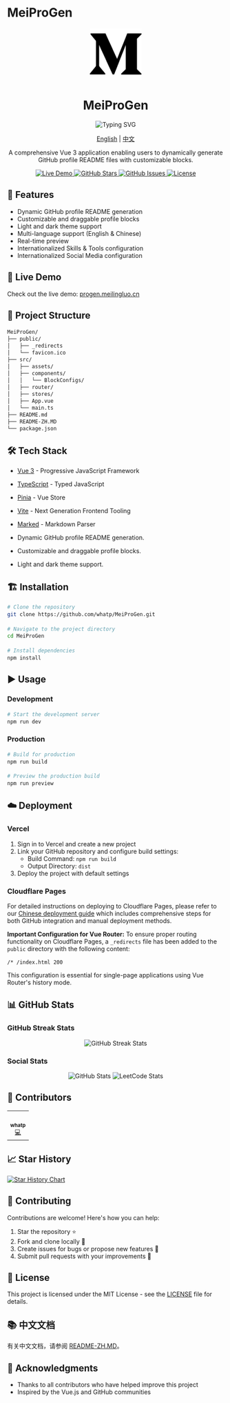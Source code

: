 # MeiProGen

<p align="center">
  <img src="./src/assets/logo.png" alt="MeiProGen Logo" width="120" height="120">
</p>

<h1 align="center">MeiProGen</h1>

<!-- Typing Animation -->
<p align="center">
  <img src="https://readme-typing-svg.demolab.com/?lines=Welcome+to+MeiProGen!;Dynamic+GitHub+Profile+Generator;Customize+Your+README+Now!&font=Fira%20Code&center=true&width=440&height=45&color=f75c7e&vCenter=true&size=22" alt="Typing SVG">
</p>

<p align="center">
  <a href="README.md">English</a> | <a href="README-ZH.MD">中文</a>
</p>

<p align="center">
  A comprehensive Vue 3 application enabling users to dynamically generate GitHub profile README files with customizable blocks.
</p>

<p align="center">
  <a href="https://progen.meilingluo.cn">
    <img src="https://img.shields.io/website?label=Live%20Demo&url=https%3A%2F%2Fprogen.meilingluo.cn" alt="Live Demo">
  </a>
  <a href="https://github.com/whatp/MeiProGen/stargazers">
    <img src="https://img.shields.io/github/stars/whatp/MeiProGen" alt="GitHub Stars">
  </a>
  <a href="https://github.com/whatp/MeiProGen/issues">
    <img src="https://img.shields.io/github/issues/whatp/MeiProGen" alt="GitHub Issues">
  </a>
  <a href="https://github.com/whatp/MeiProGen/blob/main/LICENSE">
    <img src="https://img.shields.io/github/license/whatp/MeiProGen" alt="License">
  </a>
</p>

## 🌟 Features

- Dynamic GitHub profile README generation
- Customizable and draggable profile blocks
- Light and dark theme support
- Multi-language support (English & Chinese)
- Real-time preview
- Internationalized Skills & Tools configuration
- Internationalized Social Media configuration

## 🚀 Live Demo

Check out the live demo: [progen.meilingluo.cn](https://progen.meilingluo.cn)

## 📁 Project Structure

```
MeiProGen/
├── public/
│   ├── _redirects
│   └── favicon.ico
├── src/
│   ├── assets/
│   ├── components/
│   │   └── BlockConfigs/
│   ├── router/
│   ├── stores/
│   ├── App.vue
│   └── main.ts
├── README.md
├── README-ZH.MD
└── package.json
```

## 🛠️ Tech Stack

- [Vue 3](https://vuejs.org/) - Progressive JavaScript Framework
- [TypeScript](https://www.typescriptlang.org/) - Typed JavaScript
- [Pinia](https://pinia.vuejs.org/) - Vue Store
- [Vite](https://vitejs.dev/) - Next Generation Frontend Tooling
- [Marked](https://marked.js.org/) - Markdown Parser

- Dynamic GitHub profile README generation.
- Customizable and draggable profile blocks.
- Light and dark theme support.

## 🏗️ Installation

```bash
# Clone the repository
git clone https://github.com/whatp/MeiProGen.git

# Navigate to the project directory
cd MeiProGen

# Install dependencies
npm install
```

## ▶️ Usage

### Development

```bash
# Start the development server
npm run dev
```

### Production

```bash
# Build for production
npm run build

# Preview the production build
npm run preview
```

## ☁️ Deployment

### Vercel

1. Sign in to Vercel and create a new project
2. Link your GitHub repository and configure build settings:
   - Build Command: `npm run build`
   - Output Directory: `dist`
3. Deploy the project with default settings

### Cloudflare Pages

For detailed instructions on deploying to Cloudflare Pages, please refer to our [Chinese deployment guide](./zh-deploy-guide.md) which includes comprehensive steps for both GitHub integration and manual deployment methods.

**Important Configuration for Vue Router:**
To ensure proper routing functionality on Cloudflare Pages, a `_redirects` file has been added to the `public` directory with the following content:
```
/* /index.html 200
```

This configuration is essential for single-page applications using Vue Router's history mode.

## 📊 GitHub Stats

### GitHub Streak Stats
<p align="center">
  <img src="https://github-readme-streak-stats.herokuapp.com/?user=whatp&theme=tokyonight" alt="GitHub Streak Stats">
</p>

### Social Stats
<p align="center">
  <img src="https://stats.justsong.cn/api/github?username=whatp" alt="GitHub Stats">
  <img src="https://stats.justsong.cn/api/leetcode?username=whatp" alt="LeetCode Stats">
</p>

## 👥 Contributors

<!-- ALL-CONTRIBUTORS-LIST:START - Do not remove or modify this section -->
<!-- prettier-ignore-start -->
<!-- markdownlint-disable -->
<table>
  <tr>
    <td align="center">
      <a href="https://github.com/whatp">
        <img src="https://avatars.githubusercontent.com/u/1?v=4" width="100px;" alt=""/>
        <br />
        <sub><b>whatp</b></sub>
      </a>
      <br />
      <a href="https://github.com/whatp/MeiProGen/commits?author=whatp" title="Code">💻</a>
    </td>
  </tr>
</table>

<!-- markdownlint-restore -->
<!-- prettier-ignore-end -->
<!-- ALL-CONTRIBUTORS-LIST:END -->

## 📈 Star History

[![Star History Chart](https://api.star-history.com/svg?repos=whatp/MeiProGen&type=Date)](https://star-history.com/#whatp/MeiProGen&Date)

## 🤝 Contributing

Contributions are welcome! Here's how you can help:

1. Star the repository ⭐
2. Fork and clone locally 🍴
3. Create issues for bugs or propose new features 🐛
4. Submit pull requests with your improvements 🎉

## 📄 License

This project is licensed under the MIT License - see the [LICENSE](LICENSE) file for details.

## 📚 中文文档

有关中文文档，请参阅 [README-ZH.MD](./README-ZH.MD)。

## 🙏 Acknowledgments

- Thanks to all contributors who have helped improve this project
- Inspired by the Vue.js and GitHub communities
